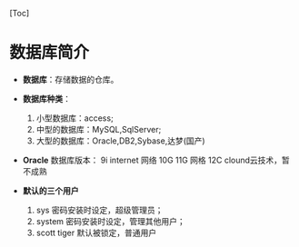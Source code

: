 [Toc]

# 数据库简介

- **数据库**：存储数据的仓库。
- **数据库种类**：
  1. 小型数据库：access;
  2. 中型的数据库：MySQL,SqlServer;
  3. 大型的数据库：Oracle,DB2,Sybase,达梦(国产)

- **Oracle** 数据库版本：
  9i    internet 网络
  10G  11G 网格
  12C  clound云技术，暂不成熟
- **默认的三个用户**
  1. sys 密码安装时设定，超级管理员；
  2. system 密码安装时设定，管理其他用户；
  3. scott  tiger   默认被锁定，普通用户